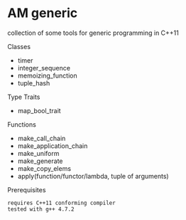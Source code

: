 AM generic
==========

collection of some tools for generic programming in C++11

Classes
- timer
- integer_sequence
- memoizing_function
- tuple_hash

Type Traits
- map_bool_trait

Functions
- make_call_chain
- make_application_chain
- make_uniform
- make_generate
- make_copy_elems
- apply(function/functor/lambda, tuple of arguments)


Prerequisites

    requires C++11 conforming compiler
    tested with g++ 4.7.2

